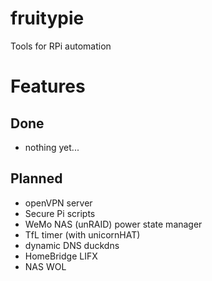 # fruitypie
Tools for RPi automation 

# Features
## Done
- nothing yet...
## Planned
- openVPN server
- Secure Pi scripts
- WeMo NAS (unRAID) power state manager
- TfL timer (with unicornHAT)
- dynamic DNS duckdns
- HomeBridge LIFX
- NAS WOL
